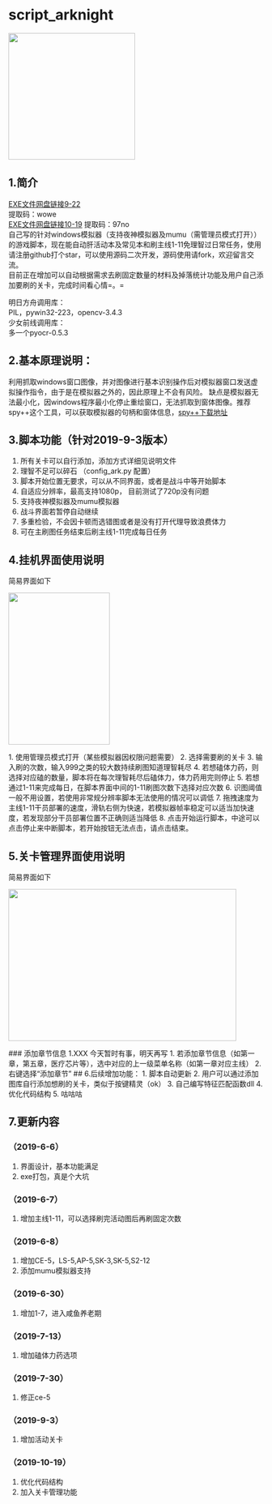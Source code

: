 # script_arknight
<p align="left">
	<img src="https://github.com/vertuer/script_arknight/blob/master/processed/f9c6cbdc6b.jpg" width="250" height="250">
</p>

## 1.简介
  [EXE文件网盘链接9-22](https://pan.baidu.com/s/1KPlV1n71NOauuSAo0id1sA)  
  提取码：wowe  
  [EXE文件网盘链接10-19](https://pan.baidu.com/s/1-NCIGFYNUM-swkeww9UJGg&shfl=sharepset)
  提取码：97no  
  自己写的针对windows模拟器（支持夜神模拟器及mumu（需管理员模式打开））的游戏脚本，现在能自动肝活动本及常见本和刷主线1-11免理智过日常任务，使用请注册github打个star，可以使用源码二次开发，源码使用请fork，欢迎留言交流。  
  目前正在增加可以自动根据需求去刷固定数量的材料及掉落统计功能及用户自己添加要刷的关卡，完成时间看心情=。=

明日方舟调用库：  
PIL，pywin32-223，opencv-3.4.3  
少女前线调用库：  
多一个pyocr-0.5.3



## 2.基本原理说明：
  利用抓取windows窗口图像，并对图像进行基本识别操作后对模拟器窗口发送虚拟操作指令，由于是在模拟器之外的，因此原理上不会有风险。
缺点是模拟器无法最小化，因windows程序最小化停止重绘窗口，无法抓取到窗体图像。推荐spy++这个工具，可以获取模拟器的句柄和窗体信息，[spy++下载地址](http://pan.baidu.com/s/1skMJUkH)

## 3.脚本功能（针对2019-9-3版本）
  1. 所有关卡可以自行添加，添加方式详细见说明文件    
  2. 理智不足可以碎石    （config_ark.py 配置）  
  3. 脚本开始位置无要求，可以从不同界面，或者是战斗中等开始脚本  
  4. 自适应分辨率，最高支持1080p， 目前测试了720p没有问题  
  5. 支持夜神模拟器及mumu模拟器  
  6. 战斗界面若暂停自动继续  
  7. 多重检验，不会因卡顿而选错图或者是没有打开代理导致浪费体力    
  8. 可在主刷图任务结束后刷主线1-11完成每日任务
## 4.挂机界面使用说明
  简易界面如下  
  <p align="left">
	<img src="https://github.com/vertuer/script_arknight/blob/master/123.png" width="200" height="300">
</p>
  1. 使用管理员模式打开（某些模拟器因权限问题需要）
  2. 选择需要刷的关卡  
  3. 输入刷的次数，输入999之类的较大数持续刷图知道理智耗尽  
  4. 若想磕体力药，则选择对应磕的数量，脚本将在每次理智耗尽后磕体力，体力药用完则停止  
  5. 若想通过1-11来完成每日，在脚本界面中间的1-11刷图次数下选择对应次数  
  6. 识图阈值一般不用设置，若使用非常规分辨率脚本无法使用的情况可以调低  
  7. 拖拽速度为主线1-11干员部署的速度，滑轨右侧为快速，若模拟器帧率稳定可以适当加快速度，若发现部分干员部署位置不正确则适当降低      
  8. 点击开始运行脚本，中途可以点击停止来中断脚本，若开始按钮无法点击，请点击结束。
  
## 5.关卡管理界面使用说明  
  简易界面如下
  <p align="left">
	<img src="https://github.com/vertuer/script_arknight/blob/master/456.png" width="450" height="300">
</p>
### 添加章节信息
  1.XXX 今天暂时有事，明天再写
  1. 若添加章节信息（如第一章，第五章，医疗芯片等），选中对应的上一级菜单名称（如第一章对应主线）
  2. 右键选择“添加章节”
## 6.后续增加功能：
  1. 脚本自动更新
  2. 用户可以通过添加图库自行添加想刷的关卡，类似于按键精灵（ok）  
  3. 自己编写特征匹配函数dll  
  4. 优化代码结构  
  5. 咕咕咕  

  
## 7.更新内容
### （2019-6-6）
  1. 界面设计，基本功能满足  
  2. exe打包，真是个大坑
### （2019-6-7）
  1. 增加主线1-11，可以选择刷完活动图后再刷固定次数  
### （2019-6-8）
  1. 增加CE-5，LS-5,AP-5,SK-3,SK-5,S2-12  
  2. 添加mumu模拟器支持  
### （2019-6-30）
  1. 增加1-7，进入咸鱼养老期  
### （2019-7-13）
  1. 增加磕体力药选项  
### （2019-7-30）
  1. 修正ce-5 
### （2019-9-3）
  1. 增加活动关卡
### （2019-10-19）
  1. 优化代码结构
  2. 加入关卡管理功能
